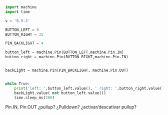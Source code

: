 



```python
import machine
import time

v = '0.5.3'

BUTTON_LEFT = 0
BUTTON_RIGHT = 35

PIN_BACKLIGHT = 4

button_left = machine.Pin(BUTTON_LEFT,machine.Pin.IN)
button_right = machine.Pin(BUTTON_RIGHT,machine.Pin.IN)


backLight = machine.Pin(PIN_BACKLIGHT, machine.Pin.OUT)


while True:
    print('left: ',button_left.value(), ' right: ',button_right.value(), end='\r')
    backLight.value( not button_left.value())
    time.sleep_ms(200)
```


Pin.IN, Pin.OUT ¿pullup? ¿Pulldown? ¿activar/descativar pullup?


